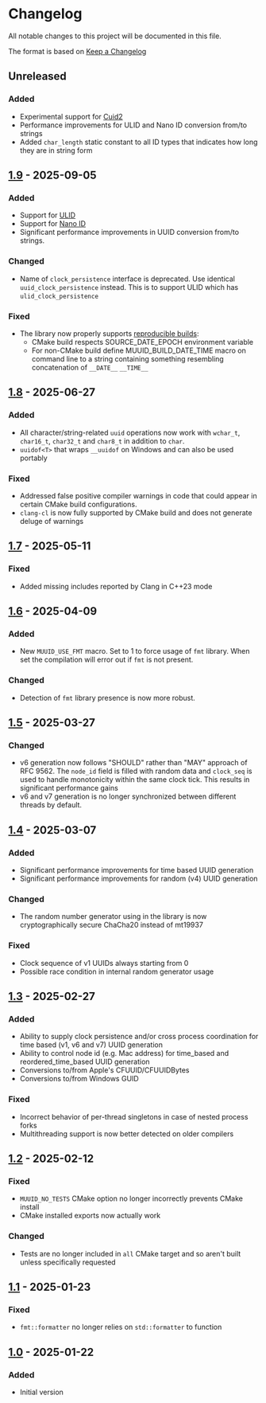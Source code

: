 # Changelog
All notable changes to this project will be documented in this file.

The format is based on [Keep a Changelog](https://keepachangelog.com/en/1.0.0/)

## Unreleased

### Added
- Experimental support for [Cuid2](https://github.com/paralleldrive/cuid2)
- Performance improvements for ULID and Nano ID conversion from/to strings
- Added `char_length` static constant to all ID types that indicates how long they
  are in string form

## [1.9] - 2025-09-05

### Added
- Support for [ULID](https://github.com/ulid/spec)
- Support for [Nano ID](https://github.com/ai/nanoid)
- Significant performance improvements in UUID conversion from/to strings.

### Changed
- Name of `clock_persistence` interface is deprecated. Use identical `uuid_clock_persistence` instead.
  This is to support ULID which has `ulid_clock_persistence`

### Fixed
- The library now properly supports [reproducible builds](https://reproducible-builds.org):
  - CMake build respects SOURCE_DATE_EPOCH environment variable
  - For non-CMake build define MUUID_BUILD_DATE_TIME macro on command line to a string
    containing something resembling concatenation of `__DATE__` `__TIME__`

## [1.8] - 2025-06-27

### Added
- All character/string-related `uuid` operations now work with `wchar_t`, `char16_t`, 
  `char32_t` and `char8_t` in addition to `char`.
- `uuidof<T>` that wraps `__uuidof` on Windows and can also be used portably

### Fixed
- Addressed false positive compiler warnings in code that could appear in certain CMake build configurations.
- `clang-cl` is now fully supported by CMake build and does not generate deluge of warnings

## [1.7] - 2025-05-11

### Fixed
- Added missing includes reported by Clang in C++23 mode

## [1.6] - 2025-04-09

### Added
- New `MUUID_USE_FMT` macro. Set to 1 to force usage of `fmt` library. When set the compilation 
  will error out if `fmt` is not present. 

### Changed
- Detection of `fmt` library presence is now more robust. 

## [1.5] - 2025-03-27

### Changed
- v6 generation now follows "SHOULD" rather than "MAY" approach of RFC 9562. The `node_id` field
  is filled with random data and `clock_seq` is used to handle monotonicity within the same clock tick.
  This results in significant performance gains
- v6 and v7 generation is no longer synchronized between different threads by default. 

## [1.4] - 2025-03-07

### Added
- Significant performance improvements for time based UUID generation
- Significant performance improvements for random (v4) UUID generation

### Changed
- The random number generator using in the library is now cryptographically secure ChaCha20 instead of mt19937

### Fixed
- Clock sequence of v1 UUIDs always starting from 0
- Possible race condition in internal random generator usage

## [1.3] - 2025-02-27

### Added
- Ability to supply clock persistence and/or cross process coordination for time based (v1, v6 and v7) UUID generation
- Ability to control node id (e.g. Mac address) for time_based and reordered_time_based UUID generation
- Conversions to/from Apple's CFUUID/CFUUIDBytes
- Conversions to/from Windows GUID

### Fixed
- Incorrect behavior of per-thread singletons in case of nested process forks
- Multithreading support is now better detected on older compilers

## [1.2] - 2025-02-12

### Fixed
- `MUUID_NO_TESTS` CMake option no longer incorrectly prevents CMake install
- CMake installed exports now actually work

### Changed
- Tests are no longer included in `all` CMake target and so aren't built unless specifically requested

## [1.1] - 2025-01-23

### Fixed
- `fmt::formatter` no longer relies on `std::formatter` to function

## [1.0] - 2025-01-22

### Added
- Initial version

[1.0]: https://github.com/gershnik/modern-uuid/releases/v1.0
[1.1]: https://github.com/gershnik/modern-uuid/releases/v1.1
[1.2]: https://github.com/gershnik/modern-uuid/releases/v1.2
[1.3]: https://github.com/gershnik/modern-uuid/releases/v1.3
[1.4]: https://github.com/gershnik/modern-uuid/releases/v1.4
[1.5]: https://github.com/gershnik/modern-uuid/releases/v1.5
[1.6]: https://github.com/gershnik/modern-uuid/releases/v1.6
[1.7]: https://github.com/gershnik/modern-uuid/releases/v1.7
[1.8]: https://github.com/gershnik/modern-uuid/releases/v1.8
[1.9]: https://github.com/gershnik/modern-uuid/releases/v1.9
